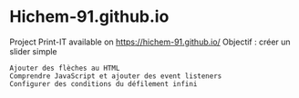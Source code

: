 # Hichem-91.github.io
Project Print-IT available on https://hichem-91.github.io/
Objectif : créer un slider simple

    Ajouter des flèches au HTML
    Comprendre JavaScript et ajouter des event listeners 
    Configurer des conditions du défilement infini
